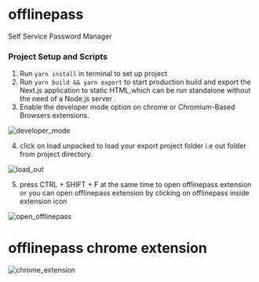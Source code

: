 # offlinepass

Self Service Password Manager

### Project Setup and Scripts

1. Run `yarn install` in terminal to set up project
2. Run `yarn build && yarn export` to start production build and export the Next.js application to static HTML,which can be run standalone without the need of a Node.js server .
3. Enable the developer mode option on chrome or Chromium-Based Browsers extensions.

![developer_mode](https://user-images.githubusercontent.com/49801844/212818099-2846f51d-99c8-462d-8558-1e1e2a0fefbb.png)

4. click on load unpacked to load your export project folder i.e out folder from project directory.

![load_out](https://user-images.githubusercontent.com/49801844/212818151-90015269-b654-4b0e-a990-d6f09c56da47.jpg)

5. press CTRL + SHIFT + F at the same time to open offlinepass extension or you can open offlinepass extension by clicking on offlinepass inside extension icon

![open_offlinepass](https://user-images.githubusercontent.com/49801844/212818252-9b482727-153d-44f6-bc1a-6f4582d79cd5.png)

# offlinepass chrome extension

![chrome_extension](https://user-images.githubusercontent.com/49801844/212818317-237776a4-f566-494d-ae64-e24abad65e37.png)
